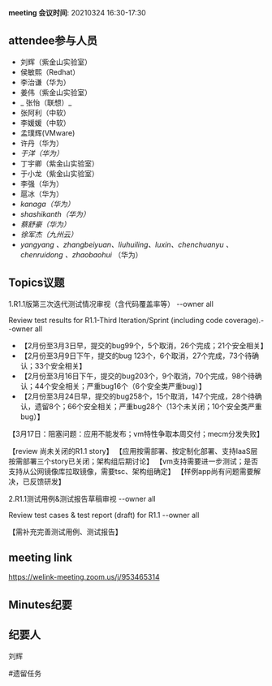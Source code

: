**meeting 会议时间**: 20210324 16:30-17:30

## attendee参与人员
- 刘辉（紫金山实验室）
-  侯敏熙（Redhat） 
- 李治谦（华为） 
-   姜伟（紫金山实验室）  
- _ 张怡（联想）_ 
- 张阿利（中软）
- 李媛媛（中软）
- 孟璞辉(VMware) 
- 许丹（华为）
-  _于洋（华为）_   
-  丁宇卿（紫金山实验室）
- 于小龙（紫金山实验室）
-   李强（华为） 
-  扈冰（华为） 
-    _kanaga（华为）_  
-  _shashikanth（华为）_ 
-  _蔡舒豪（华为）_ 
-  _徐军杰（九州云）_ 
- _yangyang 、zhangbeiyuan、liuhuiling、luxin、chenchuanyu 、chenruidong 、zhaobaohui_   （华为）

## Topics议题

1.R1.1版第三次迭代测试情况审视（含代码覆盖率等） --owner all

Review test results for R1.1-Third Iteration/Sprint (including code coverage).--owner all


- 【2月份至3月3日早，提交的bug99个，5个取消，26个完成；21个安全相关】
- 【2月份至3月9日下午，提交的bug 123个，6个取消，27个完成，73个待确认；33个安全相关】
- 【2月份至3月16日下午，提交的bug203个，9个取消，70个完成，98个待确认；44个安全相关；严重bug16个（6个安全类严重bug）】
- 【2月份至3月24日早，提交的bug258个，15个取消，147个完成，28个待确认，遗留8个；66个安全相关；严重bug28个（13个未关闭；10个安全类严重bug）】

【3月17日：阻塞问题：应用不能发布；vm特性争取本周交付；mecm分发失败】

【review 尚未关闭的R1.1 story】
【应用按需部署、按定制化部署、支持IaaS层按需部署三个story已关闭；架构组后期讨论】
【vm支持需要进一步测试；是否支持从公网镜像库拉取镜像，需要tsc、架构组确定】
【样例app尚有问题需要解决，已反馈研发】

2.R1.1测试用例&测试报告草稿审视 --owner all

Review test cases & test report (draft) for R1.1 --owner all

【需补充完善测试用例、测试报告】

## meeting link
https://welink-meeting.zoom.us/j/953465314

## Minutes纪要
## 纪要人
刘辉

#遗留任务

